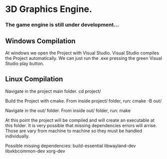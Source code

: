 # 3D Graphics Engine.
### The game engine is still under development...


## Windows Compilation
At windows we open the Project with Visual Studio.
Visual Studio compiles the Project automatically.
We can just run the .exe pressing the green Visual Studio play button.

## Linux Compilation
Navigate in the project main folder.
cd project/

Build the Project with cmake.
From inside project/ folder, run:
cmake -B out/

Navigate in the out/ folder.
From inside out/ folder, run:
make

At this point the project will be compiled and will create an executable at this folder.
It is very possible that missing dependencies errors will arrise.
Those are vary from machine to machine so they must be handled individually.

Possible missing dependencies:
build-essential
libwayland-dev
libxkbcommon-dev
xorg-dev


